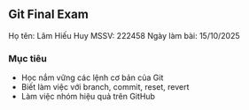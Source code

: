 ## Git Final Exam
Họ tên: Lâm Hiếu Huy
MSSV: 222458
Ngày làm bài: 15/10/2025
### Mục tiêu
- Học nắm vững các lệnh cơ bản của Git
- Biết làm việc với branch, commit, reset, revert
- Làm việc nhóm hiệu quả trên GitHub
